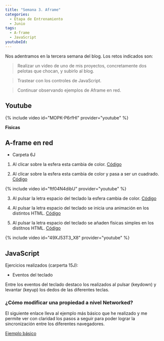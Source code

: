 ```yaml
---
title: "Semana 3. Aframe"
categories:
  - Etapa de Entrenamiento
  - Junio
tags:
  - A-frame
  - JavaScript
youtubeId: 
---
```



Nos adentramos en la tercera semana del blog. Los retos indicados son:

> Realizar un video de uno de mis proyectos, concretamente dos pelotas que chocan, y subirlo al blog.

> Trastear con los controles de JavaScript.

> Continuar observando ejemplos de Aframe en red. 

## **Youtube**

{% include video id="MOPK-P6rfHI" provider="youtube" %}


**Fisicas**


## **A-frame en red**

* Carpeta 6J

1. Al clicar sobre la esfera esta cambia de color. [Código](https://github.com/RoboticsLabURJC/2022-tfg-ana-villanueva/blob/main/otros/6J/naf-tutorial/examples/my-example5.html)

2. Al clicar sobre la esfera esta cambia de color y pasa a ser un cuadrado. [Código](https://github.com/RoboticsLabURJC/2022-tfg-ana-villanueva/blob/main/otros/6J/naf-tutorial/examples/my-example4.html)

{% include video id="ftf04N4dibU" provider="youtube" %}

3. Al pulsar la letra espacio del teclado la esfera cambia de color. [Código](https://github.com/RoboticsLabURJC/2022-tfg-ana-villanueva/blob/main/otros/6J/naf-tutorial/examples/my-example6.html)

4. Al pulsar la letra espacio del teclado se inicia una animación en los distintos HTML. [Código](https://github.com/RoboticsLabURJC/2022-tfg-ana-villanueva/blob/main/otros/6J/naf-tutorial/examples/my-example7.html)

5. Al pulsar la letra espacio del teclado se añaden fisicas simples en los distitnos HTML. [Código](https://github.com/RoboticsLabURJC/2022-tfg-ana-villanueva/blob/main/otros/6J/naf-tutorial/examples/e3.html)

{% include video id="49XJ53T3_X8" provider="youtube" %}


## **JavaScript** 


Ejercicios realizados (carperta 15J):

* Eventos del teclado

Entre los eventos del teclado destaco los realizados al pulsar (keydown) y levantar (keyup) los dedos de las diferentes teclas.


### ¿Cómo modificar una propiedad a nivel Networked?

El siguiente enlace lleva al ejemplo más básico que he realizado y me permite ver con claridad los pasos a seguir para poder lograr la sincronización entre los diferentes navegadores. 

[Ejemplo básico](https://github.com/RoboticsLabURJC/2022-tfg-ana-villanueva/blob/main/otros/6J/naf-tutorial/examples/e1.html)


